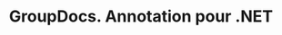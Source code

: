 ---
title: GroupDocs. Annotation pour .NET
type: docs
weight: 10
url: /fr/net/
description: GroupDocs.Annotation for .NET API References contient des exemples, des extraits de code et de la documentation sur l'API. Il fournit des espaces de noms, des classes, des interfaces et d'autres détails d'API.
is_root: true
---